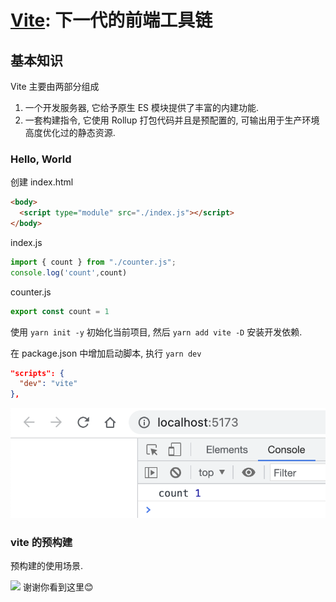 # [Vite](https://vitejs.dev/): 下一代的前端工具链

## 基本知识
Vite 主要由两部分组成
1. 一个开发服务器, 它给予原生 ES 模块提供了丰富的内建功能.
2. 一套构建指令, 它使用 Rollup 打包代码并且是预配置的, 可输出用于生产环境高度优化过的静态资源.

### Hello, World
创建 index.html
```html
<body>
  <script type="module" src="./index.js"></script>
</body>
```
index.js
```js
import { count } from "./counter.js";
console.log('count',count)
```
counter.js
```js
export const count = 1
```
使用 `yarn init -y` 初始化当前项目, 然后 `yarn add vite -D` 安装开发依赖.

在 package.json 中增加启动脚本, 执行 `yarn dev`
```json
"scripts": {
  "dev": "vite"
},
```
![](../image/Snipaste_2023-03-27_21-14-11.png)

### vite 的预构建
预构建的使用场景. 


![](../image/)
谢谢你看到这里😊